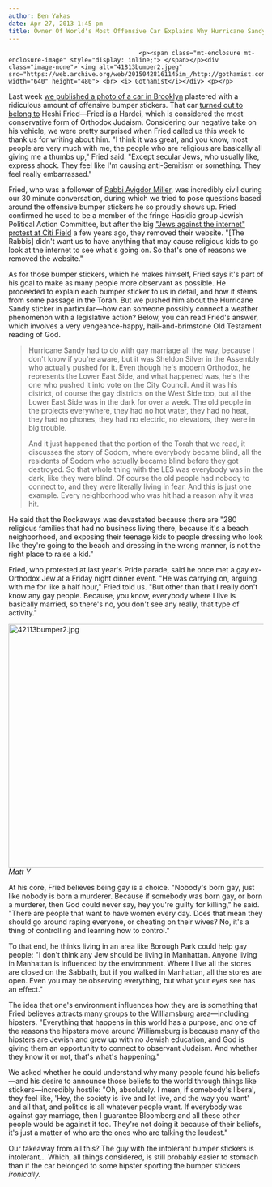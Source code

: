 ```yaml
---
author: Ben Yakas
date: Apr 27, 2013 1:45 pm
title: Owner Of World's Most Offensive Car Explains Why Hurricane Sandy Was God's Punishment For Gay Marriage
---
```


	
										<p><span class="mt-enclosure mt-enclosure-image" style="display: inline;"> </span></p><div class="image-none"> <img alt="41813bumper2.jpeg" src="https://web.archive.org/web/20150428161145im_/http://gothamist.com/attachments/byakas/41813bumper2.jpeg" width="640" height="480"> <br> <i> Gothamist</i></div> <p></p>

<p>Last week <a href="https://web.archive.org/web/20150428161145/http://gothamist.com/2013/04/19/photo_does_this_car_have_the_most_o.php">we published a photo of a car in Brooklyn</a> plastered with a ridiculous amount of offensive bumper stickers. That car <a href="https://web.archive.org/web/20150428161145/http://gothamist.com/2013/04/21/bumper_stickers.php">turned out to belong to</a> Heshi Fried&#x2014;Fried is a Hardei, which is considered the most conservative form of Orthodox Judaism. Considering our negative take on his vehicle, we were pretty surprised when Fried called us this week to thank us for writing about him. &quot;I think it was great, and you know, most people are very much with me, the people who are religious are basically all giving me a thumbs up,&quot; Fried said. &quot;Except secular Jews, who usually like, express shock. They feel like I&apos;m causing anti-Semitism or something. They feel really embarrassed.&quot;</p>

<p>Fried, who was a follower of <a href="https://web.archive.org/web/20150428161145/http://www.simchashachaim.com/">Rabbi Avigdor Miller</a>, was incredibly civil during our 30 minute conversation, during which we tried to pose questions based around the offensive bumper stickers he so proudly shows up. Fried confirmed he used to be a member of the fringe Hasidic group Jewish Political Action Committee, but after the big <a href="https://web.archive.org/web/20150428161145/http://gothamist.com/2012/04/27/big_jews_against_the_internet_rally.php">&quot;Jews against the internet&quot; protest at Citi Field</a> a few years ago, they removed their website. &quot;[The Rabbis] didn&apos;t want us to have anything that may cause religious kids to go look at the internet to see what&apos;s going on. So that&apos;s one of reasons we removed the website.&quot;</p>

<p>As for those bumper stickers, which he makes himself, Fried says it&apos;s part of his goal to make as many people more observant as possible. He proceeded to explain each bumper sticker to us in detail, and how it stems from some passage in the Torah. But we pushed him about the Hurricane Sandy sticker in particular&#x2014;how can someone possibly connect a weather phenomenon with a legislative action? Below, you can read Fried&apos;s answer, which involves a very vengeance-happy, hail-and-brimstone Old Testament reading of God.  </p>

<blockquote>Hurricane Sandy had to do with gay marriage all the way, because I don&apos;t know if you&apos;re aware, but it was Sheldon Silver in the Assembly who actually pushed for it. Even though he&apos;s modern Orthodox, he represents the Lower East Side, and what happened was, he&apos;s the one who pushed it into vote on the City Council. And it was his district, of course the gay districts on the West Side too, but all the Lower East Side was in the dark for over a week. The old people in the projects everywhere, they had no hot water, they had no heat, they had no phones, they had no electric, no elevators, they were in big trouble. 

<p>And it just happened that the portion of the Torah that we read, it discusses the story of Sodom, where everybody became blind, all the residents of Sodom who actually became blind before they got destroyed. So that whole thing with the LES was everybody was in the dark, like they were blind. Of course the old people had nobody to connect to, and they were literally living in fear. And this is just one example. Every neighborhood who was hit had a reason why it was hit.</p></blockquote><p></p>

<p>He said that the Rockaways was devastated because there are &quot;280 religious families that had no business living there, because it&apos;s a beach neighborhood, and exposing their teenage kids to people dressing who look like they&apos;re going to the beach and dressing in the wrong manner, is not the right place to raise a kid.&quot;</p>

<p>Fried, who protested at last year&apos;s Pride parade, said he once met a gay ex-Orthodox  Jew at a Friday night dinner event. &quot;He was carrying on, arguing with me for like a half hour,&quot; Fried told us. &quot;But other than that I really don&apos;t know any gay people. Because, you know, everybody where I live is basically married, so there&apos;s no, you don&apos;t see any really, that type of activity.&quot;</p>

<p><span class="mt-enclosure mt-enclosure-image" style="display: inline;"> </span></p><div class="image-none"> <img alt="42113bumper2.jpg" src="https://web.archive.org/web/20150428161145im_/http://gothamist.com/attachments/byakas/42113bumper2.jpg" width="640" height="480"> <br> <i> Matt Y</i></div> <p></p>

<p>At his core, Fried believes being gay is a choice. &quot;Nobody&apos;s born gay, just like nobody is born a murderer. Because if somebody was born gay, or born a murderer, then God could never say, hey you&apos;re guilty for killing,&quot; he said. &quot;There are people that want to have women every day. Does that mean they should go around raping everyone, or cheating on their wives? No, it&apos;s a thing of controlling and learning how to control.&quot; </p>

<p>To that end, he thinks living in an area like Borough Park could help gay people: &quot;I don&apos;t think any Jew should be living in Manhattan. Anyone living in Manhattan is influenced by the environment. Where I live all the stores are closed on the Sabbath, but if you walked in Manhattan, all the stores are open. Even you may be observing everything, but what your eyes see has an effect.&quot;</p>

<p>The idea that one&apos;s environment influences how they are is something that Fried believes attracts many groups to the Williamsburg area&#x2014;including hipsters. &quot;Everything that happens in this world has a purpose, and one of the reasons the hipsters move around Williamsburg is because many of the hipsters are Jewish and grew up with no Jewish education, and God is giving them an opportunity to connect to observant Judaism. And whether they know it or not, that&apos;s what&apos;s happening.&quot;</p>

<p>We asked whether he could understand why many people found his beliefs&#x2014;and his desire to announce those beliefs to the world through things like stickers&#x2014;incredibly hostile:  &quot;Oh, absolutely. I mean, if somebody&apos;s liberal, they feel like, &apos;Hey, the society is live and let live, and the way you want&apos; and all that, and politics is all whatever people want. If everybody was against gay marriage, then I guarantee Bloomberg and all these other people would be against it too. They&apos;re not doing it because of their beliefs, it&apos;s just a matter of who are the ones who are talking the loudest.&quot;  </p>

<p>Our takeaway from all this? The guy with the intolerant bumper stickers is intolerant... Which, all things considered, is still probably easier to stomach than if the car belonged to some hipster sporting the bumper stickers <em>ironically.</em></p>					
										
									
				